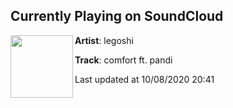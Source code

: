 ## Currently Playing on SoundCloud

[<img align="left" width="100" src="https://i1.sndcdn.com/artworks-a3otQVaWE17s8Wpq-RoHFfg-t50x50.jpg">](https://soundcloud.com/legoshi/comfort)

**Artist**: legoshi 

**Track**: comfort ft. pandi

Last updated at 10/08/2020 20:41

